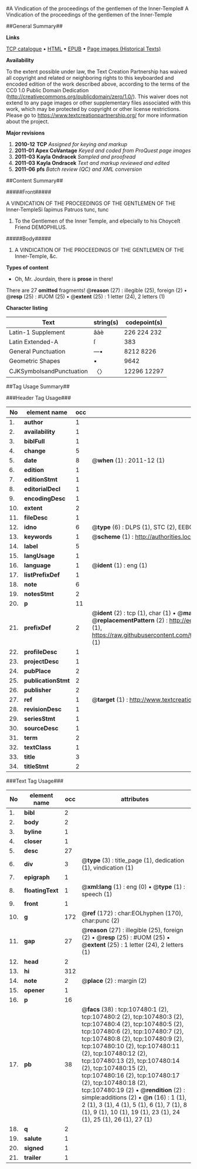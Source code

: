#A Vindication of the proceedings of the gentlemen of the Inner-Temple#
A Vindication of the proceedings of the gentlemen of the Inner-Temple

##General Summary##

**Links**

[TCP catalogue](http://www.ota.ox.ac.uk/tcp/)  • 
[HTML](http://tei.it.ox.ac.uk/tcp/Texts-HTML/free/A65/A65047.html)  • 
[EPUB](http://tei.it.ox.ac.uk/tcp/Texts-EPUB/free/A65/A65047.epub) • 
[Page images (Historical Texts)](https://historicaltexts.jisc.ac.uk/eebo-18395851e)

**Availability**

To the extent possible under law, the Text Creation Partnership has waived all copyright and related or neighboring rights to this keyboarded and encoded edition of the work described above, according to the terms of the CC0 1.0 Public Domain Dedication (http://creativecommons.org/publicdomain/zero/1.0/). This waiver does not extend to any page images or other supplementary files associated with this work, which may be protected by copyright or other license restrictions. Please go to https://www.textcreationpartnership.org/ for more information about the project.

**Major revisions**

1. __2010-12__ __TCP__ *Assigned for keying and markup*
1. __2011-01__ __Apex CoVantage__ *Keyed and coded from ProQuest page images*
1. __2011-03__ __Kayla Ondracek__ *Sampled and proofread*
1. __2011-03__ __Kayla Ondracek__ *Text and markup reviewed and edited*
1. __2011-06__ __pfs__ *Batch review (QC) and XML conversion*

##Content Summary##

#####Front#####

A VINDICATION OF THE PROCEEDINGS OF THE GENTLEMEN OF THE Inner-TempleSi ſapimus Patruos tunc, tunc 
1. To the Gentlemen of the Inner Temple, and eſpecially to his Choyceſt Friend DEMOPHILUS.

#####Body#####

1. A VINDICATION OF THE PROCEEDINGS OF THE GENTLEMEN OF THE Inner-Temple, &c.

**Types of content**

  * Oh, Mr. Jourdain, there is **prose** in there!

There are 27 **omitted** fragments! 
 @__reason__ (27) : illegible (25), foreign (2)  •  @__resp__ (25) : #UOM (25)  •  @__extent__ (25) : 1 letter (24), 2 letters (1)

**Character listing**


|Text|string(s)|codepoint(s)|
|---|---|---|
|Latin-1 Supplement|âàè|226 224 232|
|Latin Extended-A|ſ|383|
|General Punctuation|—•|8212 8226|
|Geometric Shapes|▪|9642|
|CJKSymbolsandPunctuation|〈〉|12296 12297|

##Tag Usage Summary##

###Header Tag Usage###

|No|element name|occ|attributes|
|---|---|---|---|
|1.|__author__|1||
|2.|__availability__|1||
|3.|__biblFull__|1||
|4.|__change__|5||
|5.|__date__|8| @__when__ (1) : 2011-12 (1)|
|6.|__edition__|1||
|7.|__editionStmt__|1||
|8.|__editorialDecl__|1||
|9.|__encodingDesc__|1||
|10.|__extent__|2||
|11.|__fileDesc__|1||
|12.|__idno__|6| @__type__ (6) : DLPS (1), STC (2), EEBO-CITATION (1), OCLC (1), VID (1)|
|13.|__keywords__|1| @__scheme__ (1) : http://authorities.loc.gov/ (1)|
|14.|__label__|5||
|15.|__langUsage__|1||
|16.|__language__|1| @__ident__ (1) : eng (1)|
|17.|__listPrefixDef__|1||
|18.|__note__|6||
|19.|__notesStmt__|2||
|20.|__p__|11||
|21.|__prefixDef__|2| @__ident__ (2) : tcp (1), char (1)  •  @__matchPattern__ (2) : ([0-9\-]+):([0-9IVX]+) (1), (.+) (1)  •  @__replacementPattern__ (2) : http://eebo.chadwyck.com/downloadtiff?vid=$1&page=$2 (1), https://raw.githubusercontent.com/textcreationpartnership/Texts/master/tcpchars.xml#$1 (1)|
|22.|__profileDesc__|1||
|23.|__projectDesc__|1||
|24.|__pubPlace__|2||
|25.|__publicationStmt__|2||
|26.|__publisher__|2||
|27.|__ref__|1| @__target__ (1) : http://www.textcreationpartnership.org/docs/. (1)|
|28.|__revisionDesc__|1||
|29.|__seriesStmt__|1||
|30.|__sourceDesc__|1||
|31.|__term__|2||
|32.|__textClass__|1||
|33.|__title__|3||
|34.|__titleStmt__|2||


###Text Tag Usage###

|No|element name|occ|attributes|
|---|---|---|---|
|1.|__bibl__|2||
|2.|__body__|2||
|3.|__byline__|1||
|4.|__closer__|1||
|5.|__desc__|27||
|6.|__div__|3| @__type__ (3) : title_page (1), dedication (1), vindication (1)|
|7.|__epigraph__|1||
|8.|__floatingText__|1| @__xml:lang__ (1) : eng (0)  •  @__type__ (1) : speech (1)|
|9.|__front__|1||
|10.|__g__|172| @__ref__ (172) : char:EOLhyphen (170), char:punc (2)|
|11.|__gap__|27| @__reason__ (27) : illegible (25), foreign (2)  •  @__resp__ (25) : #UOM (25)  •  @__extent__ (25) : 1 letter (24), 2 letters (1)|
|12.|__head__|2||
|13.|__hi__|312||
|14.|__note__|2| @__place__ (2) : margin (2)|
|15.|__opener__|1||
|16.|__p__|16||
|17.|__pb__|38| @__facs__ (38) : tcp:107480:1 (2), tcp:107480:2 (2), tcp:107480:3 (2), tcp:107480:4 (2), tcp:107480:5 (2), tcp:107480:6 (2), tcp:107480:7 (2), tcp:107480:8 (2), tcp:107480:9 (2), tcp:107480:10 (2), tcp:107480:11 (2), tcp:107480:12 (2), tcp:107480:13 (2), tcp:107480:14 (2), tcp:107480:15 (2), tcp:107480:16 (2), tcp:107480:17 (2), tcp:107480:18 (2), tcp:107480:19 (2)  •  @__rendition__ (2) : simple:additions (2)  •  @__n__ (16) : 1 (1), 2 (1), 3 (1), 4 (1), 5 (1), 6 (1), 7 (1), 8 (1), 9 (1), 10 (1), 19 (1), 23 (1), 24 (1), 25 (1), 26 (1), 27 (1)|
|18.|__q__|2||
|19.|__salute__|1||
|20.|__signed__|1||
|21.|__trailer__|1||
